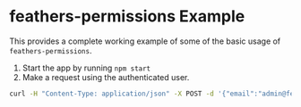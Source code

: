 # feathers-permissions Example

This provides a complete working example of some of the basic usage of `feathers-permissions`.

1. Start the app by running `npm start`
2. Make a request using the authenticated user.

```bash
curl -H "Content-Type: application/json" -X POST -d '{"email":"admin@feathersjs.com","password":"admin"}' http://localhost:3030/authentication
```

